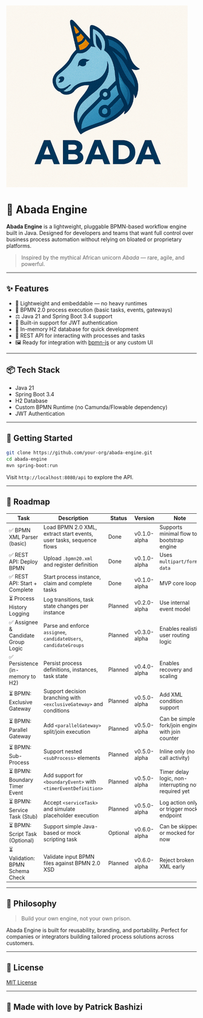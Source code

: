 ![logo](https://github.com/bashizip/abada-engine/blob/main/assets/logo_small.png)

# 🦄 Abada Engine

**Abada Engine** is a lightweight, pluggable BPMN-based workflow engine built in Java. Designed for developers and teams that want full control over business process automation without relying on bloated or proprietary platforms.

> Inspired by the mythical African unicorn *Abada* — rare, agile, and powerful.

---

## ✨ Features

- 🚀 Lightweight and embeddable — no heavy runtimes
- 🧹 BPMN 2.0 process execution (basic tasks, events, gateways)
- ⚖️ Java 21 and Spring Boot 3.4 support
- 🔐 Built-in support for JWT authentication
- 📃 In-memory H2 database for quick development
- 🔄 REST API for interacting with processes and tasks
- 🖼️ Ready for integration with [bpmn-js](https://bpmn.io/toolkit/bpmn-js/) or any custom UI

---

## 📦 Tech Stack

- Java 21
- Spring Boot 3.4
- H2 Database
- Custom BPMN Runtime (no Camunda/Flowable dependency)
- JWT Authentication

---

## 📄 Getting Started

```bash
git clone https://github.com/your-org/abada-engine.git
cd abada-engine
mvn spring-boot:run
```

Visit `http://localhost:8080/api` to explore the API.

---

## 🧪 Roadmap

| Task                                | Description                                                                 | Status    | Version         | Note                                                              |
|-------------------------------------|-----------------------------------------------------------------------------|-----------|------------------|-------------------------------------------------------------------|
| ✅ BPMN XML Parser (basic)          | Load BPMN 2.0 XML, extract start events, user tasks, sequence flows         | Done      | v0.1.0-alpha     | Supports minimal flow to bootstrap engine                        |
| ✅ REST API: Deploy BPMN            | Upload `.bpmn20.xml` and register definition                                | Done      | v0.1.0-alpha     | Uses `multipart/form-data`                                       |
| ✅ REST API: Start + Complete       | Start process instance, claim and complete tasks                            | Done      | v0.1.0-alpha     | MVP core loop                                                     |
| ⏳ Process History Logging          | Log transitions, task state changes per instance                            | Planned   | v0.2.0-alpha     | Use internal event model                                         |
| ✅ Assignee & Candidate Group Logic | Parse and enforce `assignee`, `candidateUsers`, `candidateGroups`           | Planned   | v0.3.0-alpha     | Enables realistic user routing logic                             |
| ✅ Persistence (in-memory to H2)    | Persist process definitions, instances, task state                          | Planned   | v0.4.0-alpha     | Enables recovery and scaling                                     |
| ⏳ BPMN: Exclusive Gateway          | Support decision branching with `<exclusiveGateway>` and conditions         | Planned   | v0.5.0-alpha     | Add XML condition support                                        |
| ⏳ BPMN: Parallel Gateway           | Add `<parallelGateway>` split/join execution                                | Planned   | v0.5.0-alpha     | Can be simple fork/join engine with join counter                 |
| ⏳ BPMN: Sub-Process                | Support nested `<subProcess>` elements                                      | Planned   | v0.5.0-alpha     | Inline only (no call activity)                                   |
| ⏳ BPMN: Boundary Timer Event       | Add support for `<boundaryEvent>` with `<timerEventDefinition>`             | Planned   | v0.5.0-alpha     | Timer delay logic, non-interrupting not required yet             |
| ⏳ BPMN: Service Task (Stub)        | Accept `<serviceTask>` and simulate placeholder execution                   | Planned   | v0.5.0-alpha     | Log action only or trigger mock endpoint                         |
| ⏳ BPMN: Script Task (Optional)     | Support simple Java-based or mock scripting task                            | Optional  | v0.6.0-alpha     | Can be skipped or mocked for now                                 |
| ⏳ Validation: BPMN Schema Check    | Validate input BPMN files against BPMN 2.0 XSD                              | Planned   | v0.6.0-alpha     | Reject broken XML early                                          |

---

## 🧠 Philosophy

> Build your own engine, not your own prison.

Abada Engine is built for reusability, branding, and portability. Perfect for companies or integrators building tailored process solutions across customers.

---

## 📜 License

[MIT License](LICENSE)

---

## 🦄 Made with love by Patrick Bashizi

